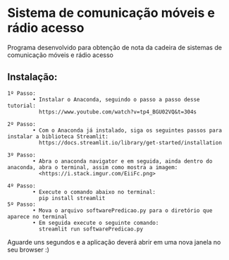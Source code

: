 # Sistema de comunicação móveis e rádio acesso

Programa desenvolvido para obtenção de nota da cadeira de sistemas de comunicação móveis e rádio acesso

## Instalação:
    1º Passo:
            • Instalar o Anaconda, seguindo o passo a passo desse tutorial: 
              https://www.youtube.com/watch?v=tp4_BGU02VQ&t=304s
              
    2º Passo:
            • Com o Anaconda já instalado, siga os seguintes passos para instalar a biblioteca Streamlit:
              https://docs.streamlit.io/library/get-started/installation
              
    3º Passo:
            • Abra o anaconda navigator e em seguida, ainda dentro do anaconda, abra o terminal, assim como mostra a imagem:
              <https://i.stack.imgur.com/EiiFc.png>

    4º Passo:
            • Execute o comando abaixo no terminal:
              pip install streamlit
    5º Passo:
            • Mova o arquivo softwarePredicao.py para o diretório que aparece no terminal
            • Em seguida execute o seguinte comando:
              streamlit run softwarePredicao.py
              
Aguarde uns segundos e a aplicação deverá abrir em uma nova janela no seu browser :)
                        
